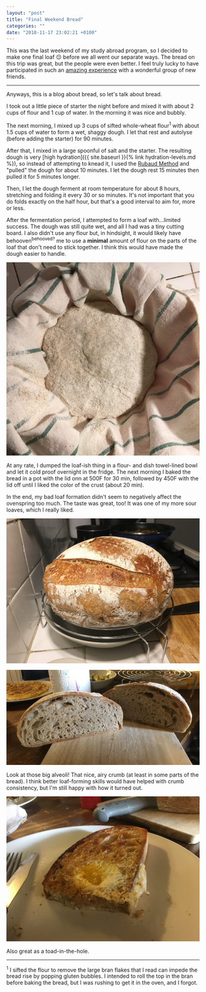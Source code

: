 ```yaml
---
layout: "post"
title: "Final Weekend Bread"
categories: ""
date: "2018-11-17 23:02:21 +0100"
---
```


This was the last weekend of my study abroad program, so I decided to make one final loaf 😔 before we all went our separate ways. The bread on this trip was great, but the people were even better. I feel truly lucky to have participated in such an [amazing experience](https://www.youtube.com/watch?v=94bdMSCdw20) with a wonderful group of new friends.

<hr style="margin: 14px 0 14px 0">

Anyways, this is a blog about bread, so let's talk about bread. 

I took out a little piece of starter the night before and mixed it with about 2 cups of flour and 1 cup of water. In the morning it was nice and bubbly.

The next morning, I mixed up 3 cups of sifted whole-wheat flour<sup>1</sup> with about 1.5 cups of water to form a wet, shaggy dough. I let that rest and autolyse (before adding the starter) for 90 minutes.

After that, I mixed in a large spoonful of salt and the starter. The resulting dough is very [high hydration]({{ site.baseurl }}{% link hydration-levels.md %}), so instead of attempting to knead it, I used the [Rubaud Method](https://www.youtube.com/watch?v=zgz0oAhgwyg) and "pulled" the dough for about 10 minutes. I let the dough rest 15 minutes then pulled it for 5 minutes longer.

Then, I let the dough ferment at room temperature for about 8 hours, stretching and folding it every 30 or so minutes. It's not important that you do folds exactly on the half hour, but that's a good interval to aim for, more or less.

After the fermentation period, I attempted to form a loaf with...limited success. The dough was still quite wet, and all I had was a tiny cutting board. I also didn't use any flour but, in hindsight, it would likely have behooven<sup>behooved?</sup> me to use a **minimal** amount of flour on the parts of the loaf that don't need to stick together. I think this would have made the dough easier to handle.

![](/assets/img/2018-11-17/IMG_4031.jpeg)

At any rate, I dumped the loaf-ish thing in a flour- and dish towel-lined bowl and let it cold proof overnight in the fridge. The next morning I baked the bread in a pot with the lid onn at 500F for 30 min, followed by 450F with the lid off until I liked the color of the crust (about 20 min).

In the end, my bad loaf formation didn't seem to negatively affect the ovenspring too much. The taste was great, too! It was one of my more sour loaves, which I really liked.

![](/assets/img/2018-11-17/IMG_4034.jpeg)

![](/assets/img/2018-11-17/IMG_4035.jpeg)

Look at those big alveoli! That nice, airy crumb (at least in some parts of the bread). I think better loaf-forming skills would have helped with crumb consistency, but I'm still happy with how it turned out.

![](/assets/img/2018-11-17/IMG_4038.jpeg)

Also great as a toad-in-the-hole. 

<hr>

<sup>1</sup> I sifted the flour to remove the large bran flakes that I read can impede the bread rise by popping gluten bubbles. I intended to roll the top in the bran before baking the bread, but I was rushing to get it in the oven, and I forgot.
